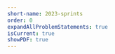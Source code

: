 ```yaml
---
short-name: 2023-sprints
order: 0
expandAllProblemStatements: true
isCurrent: true
showPDF: true
---
```

